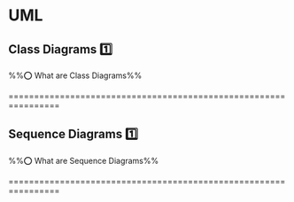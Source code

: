 <link rel="stylesheet" href="{{baseUrl}}/css/textbook.css">

<div class="website-content">

# UML

## Class Diagrams :one:

%%:o: What are Class Diagrams%%

<panel type="seamless" alt="definition">
  <span slot="header"> ================================================================
  </span>
  <include src="classDiagrams/index.md" />
</panel>

<!-- ------------------------------------------------------------------------------------------------- -->

## Sequence Diagrams :one:

%%:o: What are Sequence Diagrams%%

<panel type="seamless" alt="definition">
  <span slot="header"> ================================================================
  </span>
  <include src="sequenceDiagrams/index.md" />
</panel>

<!-- ------------------------------------------------------------------------------------------------- -->

</div>
